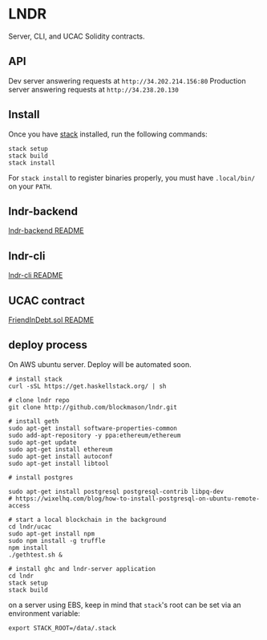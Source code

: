 # LNDR

Server, CLI, and UCAC Solidity contracts.

## API

Dev server answering requests at `http://34.202.214.156:80`
Production server answering requests at `http://34.238.20.130`

## Install

Once you have [stack](https://github.com/commercialhaskell/stack) installed, run the following commands:

```
stack setup
stack build
stack install
```

For `stack install` to register binaries properly, you must have `.local/bin/`
on your `PATH`.

## lndr-backend

[lndr-backend README](lndr-backend/README.md)

## lndr-cli

[lndr-cli README](lndr-cli/README.md)

## UCAC contract

[FriendInDebt.sol README](ucac/README.md)

## deploy process

On AWS ubuntu server. Deploy will be automated soon.

```
# install stack
curl -sSL https://get.haskellstack.org/ | sh

# clone lndr repo
git clone http://github.com/blockmason/lndr.git

# install geth
sudo apt-get install software-properties-common
sudo add-apt-repository -y ppa:ethereum/ethereum
sudo apt-get update
sudo apt-get install ethereum
sudo apt-get install autoconf
sudo apt-get install libtool

# install postgres

sudo apt-get install postgresql postgresql-contrib libpq-dev
# https://wixelhq.com/blog/how-to-install-postgresql-on-ubuntu-remote-access

# start a local blockchain in the background
cd lndr/ucac
sudo apt-get install npm
sudo npm install -g truffle
npm install
./gethtest.sh &

# install ghc and lndr-server application
cd lndr
stack setup
stack build
```

on a server using EBS, keep in mind that `stack`'s root can be set via an
environment variable:

```
export STACK_ROOT=/data/.stack
```
